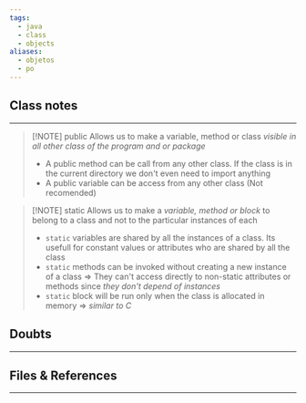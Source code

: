 ```yaml
---
tags:
  - java
  - class
  - objects
aliases:
  - objetos
  - po
---
```

## Class notes
---

> [!NOTE] public
> Allows us to make a variable, method or class *visible in all other class of the program and or package*
> - A public method can be call from any other class. If the class is in the current directory we don't even need to import anything
> - A public variable can be access from any other class (Not recomended)


> [!NOTE] static
> Allows us to make a *variable, method or block* to belong to a class and not to the particular instances of each
> - `static` variables are shared by all the instances of a class. Its usefull for constant values or attributes who are shared by all the class
> - `static` methods can be invoked without creating a new instance of a class => They can't access directly to non-static attributes or methods since *they don't depend of instances*
> - `static` block will be run only when the class is allocated in memory => *similar to C*




## Doubts
---

## Files & References
---
